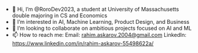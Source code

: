 - 👋 Hi, I’m @RoroDev2023, a student at University of Massachusetts double majoring in CS and Economics
- 👀 I’m interested in AI, Machine Learning, Product Design, and Business
- 🤝 I’m looking to collaborate on ambitious projects focused on AI and ML
- 📫 How to reach me:
  Email: rahim.askarov.2004@gmail.com
  LinkedIn: https://www.linkedin.com/in/rahim-askarov-55498622a/

<!---
RoroDev2023/RoroDev2023 is a ✨ special ✨ repository because its `README.md` (this file) appears on your GitHub profile.
You can click the Preview link to take a look at your changes.
--->

